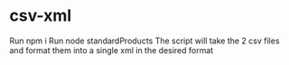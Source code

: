 # csv-xml
Run npm i
Run node standardProducts
The script will take the 2 csv files and format them into a single xml in the desired format
